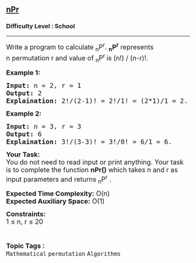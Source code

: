 <h2><a href="https://practice.geeksforgeeks.org/problems/npr4253/1?page=3&difficulty[]=-2&sortBy=submissions">nPr</a></h2><h3>Difficulty Level : School</h3><hr><div class="problems_problem_content__Xm_eO"><p><span style="font-size:18px">Write a program to calculate <sub>n</sub>P<sup>r</sup>.&nbsp;<strong><sub>n</sub>P<sup>r</sup></strong> represents n&nbsp;permutation&nbsp;r and value of <sub>n</sub>P<sup>r </sup>is (n!) / (n-r)!.</span></p>

<p><strong><span style="font-size:18px">Example 1:</span></strong></p>

<pre><span style="font-size:18px"><strong>Input:</strong> n = 2, r = 1
<strong>Output:</strong> 2
<strong>Explaination:</strong> 2!/(2-1)! = 2!/1! = (2*1)/1 = 2.</span></pre>

<p><strong><span style="font-size:18px">Example 2:</span></strong></p>

<pre><span style="font-size:18px"><strong>Input:</strong> n = 3, r = 3
<strong>Output:</strong> 6
<strong>Explaination:</strong> 3!/(3-3)! = 3!/0! = 6/1 = 6.</span></pre>

<p><span style="font-size:18px"><strong>Your Task:</strong><br>
You do not need to read input or print anything. Your task is to complete the function <strong>nPr()</strong> which takes n and r as input parameters and returns <sub>n</sub>P<sup>r</sup>&nbsp;.</span></p>

<p><span style="font-size:18px"><strong>Expected Time Complexity:</strong> O(n)<br>
<strong>Expected Auxiliary Space:</strong> O(1)</span></p>

<p><span style="font-size:18px"><strong>Constraints:</strong><br>
1 ≤ n, r ≤ 20</span></p>
</div><br><p><span style=font-size:18px><strong>Topic Tags : </strong><br><code>Mathematical</code>&nbsp;<code>permutation</code>&nbsp;<code>Algorithms</code>&nbsp;